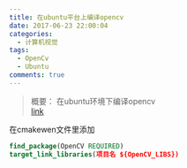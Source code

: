 ```yaml
---
title: 在ubuntu平台上编译opencv
date: 2017-06-23 22:00:04
categories:
  - 计算机视觉
tags:
  - OpenCv
  - Ubuntu
comments: true
---
```


> 概要：
> 在ubuntu环境下编译opencv  
>[link](http://blog.csdn.net/zmdsjtu/article/details/69507456?from=singlemessage)
>

<!-- more -->
在cmakewen文件里添加
```cmake
find_package(OpenCV REQUIRED)
target_link_libraries(项目名 ${OpenCV_LIBS})

```
